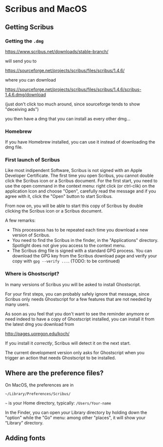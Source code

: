 # Scribus and MacOS

## Getting Scribus

### Getting the `.dmg`

https://www.scribus.net/downloads/stable-branch/

will send you to

https://sourceforge.net/projects/scribus/files/scribus/1.4.6/

where you can download

https://sourceforge.net/projects/scribus/files/scribus/1.4.6/scribus-1.4.6.dmg/download

(just don't click too much around, since sourceforge tends to show
"deceiving ads")

you then have a dmg that you can install as every other dmg...

### Homebrew

If you have Homebrew installed, you can use it instead of downloading the dmg file.

### First launch of Scribus

Like most indipendent Software, Scribus is not signed with an Apple Developer Certificate. The first time you open Scribus, you cannot double click the Scribus icon or a Scribus document. For the first start, you need to use the open command in the context menu: right click (or ctrl-clik) on the application Icon and choose "Open", carefully read the message and if you agree with it, click the "Open" button to start Scribus.

From now on, you will be able to start this copy of Scribus by double clicking the Scribus icon or a Scribus document.

A few remarks:

- This processess has to be repeated each time you download a new version of Scribus.
- You need to find the Scribus in the finder, in the "Applications" directory. Spotlight does not give you access to the context menu.
- The Scribus dmg file is signed with a standard GPG process. You can download the GPG key from the Scribus download page and verify your copy with `gpg --verify ...`. (TODO: to be continued)

### Where is Ghostscript?

In many versions of Scribus you will be asked to install Ghostscript.

For your first steps, you can probably safely ignore that message, since Scribus only needs Ghostscript for a few features that are not needed by many users.

As soon as you feel that you don't want to see the reminder anymore or need indeed to have a copy of Ghostscript installed, you can install it from the latest dmg you download from

http://pages.uoregon.edu/koch/

If you install it _correctly_, Scribus will detect it on the next start.

The current development version only asks for Ghostscript when you trigger an action that needs Ghostscript to be installed.

## Where are the preference files?

On MacOS, the preferences are in

`~/Library/Preferences/Scribus/`

`~` is your Home directory, typically: `/Users/Your-name`

In the Finder, you can open _your_ Library directory by holding down the "option" while the "Go" menu: among other "places", it will show your “Library” directory.

## Adding fonts
